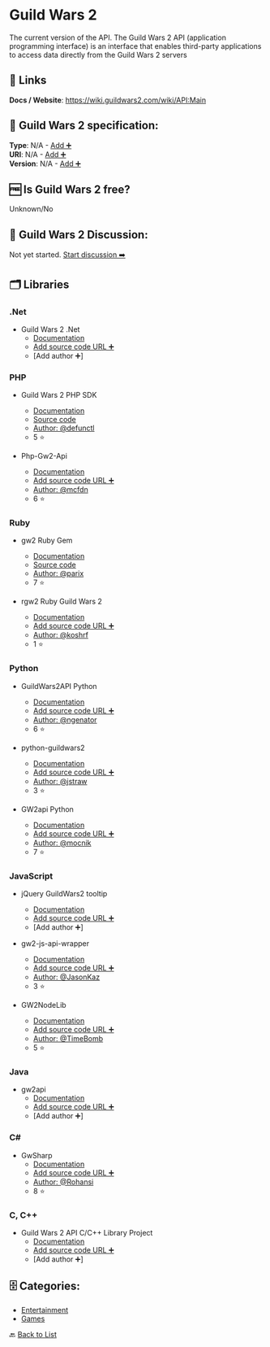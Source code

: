 # Guild Wars 2
The current version of the API. The Guild Wars 2 API (application programming interface) is an interface that enables third-party applications to access data directly from the Guild Wars 2 servers

##  🔗 Links
**Docs / Website**: https://wiki.guildwars2.com/wiki/API:Main

## 🧬 Guild Wars 2 specification:
**Type**: N/A - [Add ➕](https://github.com/apis-list/apis-list/edit/main/apis-list.yaml)  
**URI**: N/A - [Add ➕](https://github.com/apis-list/apis-list/edit/main/apis-list.yaml)  
**Version**: N/A - [Add ➕](https://github.com/apis-list/apis-list/edit/main/apis-list.yaml)

## 🆓 Is Guild Wars 2 free?
 Unknown/No 

## 💬 Guild Wars 2 Discussion:
Not yet started. [Start discussion ➡️](https://github.com/apis-list/apis-list/discussions/new)

## 🗂️ Libraries
### .Net
- Guild Wars 2 .Net
    - [Documentation](https://gw2dotnet.codeplex.com/)
    - [Add source code URL ➕]()
    - [Add author ➕]

### PHP
- Guild Wars 2 PHP SDK
    - [Documentation](https://forum-en.guildwars2.com/forum/community/api/PHP-SDK)
    - [Source code](https://github.com/defunctl/Gw2-SDK)
    - [Author: @defunctl](https://github.com/defunctl)
    - 5 ⭐

- Php-Gw2-Api
    - [Documentation](https://github.com/jamesmcfadden/Php-Gw2-Api)
    - [Add source code URL ➕]()
    - [Author: @mcfdn](https://github.com/mcfdn)
    - 6 ⭐

### Ruby
- gw2 Ruby Gem
    - [Documentation](https://rubygems.org/gems/gw2)
    - [Source code](https://github.com/parix/gw2)
    - [Author: @parix](https://github.com/parix)
    - 7 ⭐

- rgw2 Ruby Guild Wars 2
    - [Documentation](https://github.com/koshrf/rgw2)
    - [Add source code URL ➕]()
    - [Author: @koshrf](https://github.com/koshrf)
    - 1 ⭐

### Python
- GuildWars2API Python
    - [Documentation](https://github.com/ngenator/guildwars2api/)
    - [Add source code URL ➕]()
    - [Author: @ngenator](https://github.com/ngenator)
    - 6 ⭐

- python-guildwars2
    - [Documentation](https://github.com/jstraw/python-guildwars2)
    - [Add source code URL ➕]()
    - [Author: @jstraw](https://github.com/jstraw)
    - 3 ⭐

- GW2api Python
    - [Documentation](https://github.com/mocnik/gw2api/tree/v0.1)
    - [Add source code URL ➕]()
    - [Author: @mocnik](https://github.com/mocnik)
    - 7 ⭐

### JavaScript
- jQuery GuildWars2 tooltip
    - [Documentation](https://github.com/Aziz-JH/jquery-GuildWars2-tooltip)
    - [Add source code URL ➕]()
    - [Add author ➕]

- gw2-js-api-wrapper
    - [Documentation](https://github.com/JasonKaz/gw2-js-api-wrapper)
    - [Add source code URL ➕]()
    - [Author: @JasonKaz](https://github.com/JasonKaz)
    - 3 ⭐

- GW2NodeLib
    - [Documentation](https://github.com/TimeBomb/GW2NodeLib)
    - [Add source code URL ➕]()
    - [Author: @TimeBomb](https://github.com/TimeBomb)
    - 5 ⭐

### Java
- gw2api
    - [Documentation](https://code.google.com/p/gw2api/)
    - [Add source code URL ➕]()
    - [Add author ➕]

### C#
- GwSharp
    - [Documentation](https://github.com/Rohansi/GwSharp)
    - [Add source code URL ➕]()
    - [Author: @Rohansi](https://github.com/Rohansi)
    - 8 ⭐

### C, C++
- Guild Wars 2 API C/C++ Library Project
    - [Documentation](https://gw2apicpp.codeplex.com/)
    - [Add source code URL ➕]()
    - [Add author ➕]


## 🗄️ Categories:
- [Entertainment](https://github.com/apis-list/apis-list#entertainment-)
- [Games](https://github.com/apis-list/apis-list#games-)

🔙  [Back to List](https://github.com/apis-list/apis-list)
